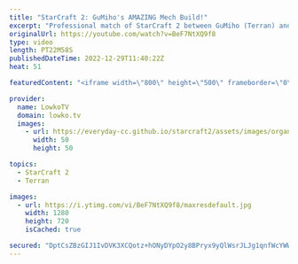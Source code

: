 ```yaml
---
title: "StarCraft 2: GuMiho's AMAZING Mech Build!"
excerpt: "Professional match of StarCraft 2 between GuMiho (Terran) and Solar (Zerg). In this match GuMiho decides to focus on Terran mech, as he goes for a double Thor drop opener and transitions towards Battlecruisers in the late game.  Support my work on Patreon: https://www.patreon.com/lowkotv Become a YouTube"
originalUrl: https://youtube.com/watch?v=BeF7NtXQ9f8
type: video
length: PT22M58S
publishedDateTime: 2022-12-29T11:40:22Z
heat: 51

featuredContent: "<iframe width=\"800\" height=\"500\" frameborder=\"0\" src=\"https://www.youtube.com/embed/BeF7NtXQ9f8\" allow=\"accelerometer; autoplay; encrypted-media; gyroscope; picture-in-picture\" allowfullscreen></iframe>"

provider:
  name: LowkoTV
  domain: lowko.tv
  images:
    - url: https://everyday-cc.github.io/starcraft2/assets/images/organizations/lowko.tv-50x50.jpg
      width: 50
      height: 50

topics:
  - StarCraft 2
  - Terran

images:
  - url: https://i.ytimg.com/vi/BeF7NtXQ9f8/maxresdefault.jpg
    width: 1280
    height: 720
    isCached: true

secured: "DptCsZBzGIJ1IvDVK3XCQotz+hONyDYpO2y8BPryx9yQlWsrJLJg1qnfWcYWWtW4POhEllu+U2J3uaSHuAfnM8p04wKTuC5fHWLz/5jEV2iPC4KaSzK5r+amrGCR0PfikoCNszM7YYFlekZL9IMPPMD5sPocMprXoAd+nN4MFYJKgZ36N4CNFUBVEHfQ0duwDataM3+vr8FqqHMCdNi/qV88Hq+jGMLmA3XLYo/yzIOYRl5InZkQ5Qfiu7rY+Y5qVZWWCUh5LoLFs8Bm3jeczK5YW6Gzmz0S2wmSor1TPjAkm2mFPrq3cPf5p6nB+tGy+RB6k6OmNxu2UnHQXM3gL/D2wa+E3iStD9RIjh/u9HTq8mM2t1UlrP/nbQEnDucT5nk8Yn4T2TU+YuJVoILt0NSeWcz+z5b0CwC+Fp5JnBIrejrJ6WTuaGlChA8ODXB0;Vo2kXj1Pwj3YZcGNXlKxUw=="
---
```



